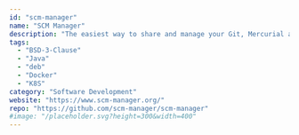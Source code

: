 ```yaml
---
id: "scm-manager"
name: "SCM Manager"
description: "The easiest way to share and manage your Git, Mercurial and Subversion repositories over http."
tags:
  - "BSD-3-Clause"
  - "Java"
  - "deb"
  - "Docker"
  - "K8S"
category: "Software Development"
website: "https://www.scm-manager.org/"
repo: "https://github.com/scm-manager/scm-manager"
#image: "/placeholder.svg?height=300&width=400"
---
```


